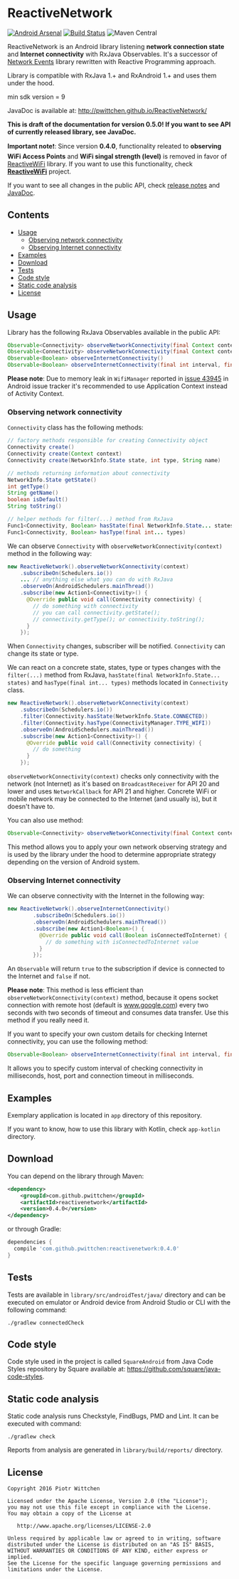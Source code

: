 # ReactiveNetwork

[![Android Arsenal](https://img.shields.io/badge/Android%20Arsenal-ReactiveNetwork-brightgreen.svg?style=flat)](https://android-arsenal.com/details/1/2290)
[![Build Status](https://travis-ci.org/pwittchen/ReactiveNetwork.svg?branch=master)](https://travis-ci.org/pwittchen/ReactiveNetwork)
![Maven Central](https://img.shields.io/maven-central/v/com.github.pwittchen/reactivenetwork.svg?style=flat)

ReactiveNetwork is an Android library listening **network connection state** and **Internet connectivity** with RxJava Observables. It's a successor of [Network Events](https://github.com/pwittchen/NetworkEvents) library rewritten with Reactive Programming approach.

Library is compatible with RxJava 1.+ and RxAndroid 1.+ and uses them under the hood.

min sdk version = 9

JavaDoc is available at: http://pwittchen.github.io/ReactiveNetwork/

**This is draft of the documentation for version 0.5.0! If you want to see API of currently released library, see JavaDoc.**

**Important note**:exclamation:: Since version **0.4.0**, functionality releated to **observing WiFi Access Points** and **WiFi singal strength (level)** is removed in favor of [ReactiveWiFi](https://github.com/pwittchen/ReactiveWiFi) library.
If you want to use this functionality, check [**ReactiveWiFi**](https://github.com/pwittchen/ReactiveWiFi) project.

If you want to see all changes in the public API, check [release notes](https://github.com/pwittchen/ReactiveNetwork/releases) and [JavaDoc](http://pwittchen.github.io/ReactiveNetwork/).

Contents
--------

- [Usage](#usage)
  - [Observing network connectivity](#observing-network-connectivity)
  - [Observing Internet connectivity](#observing-internet-connectivity)
- [Examples](#examples)
- [Download](#download)
- [Tests](#tests)
- [Code style](#code-style)
- [Static code analysis](#static-code-analysis)
- [License](#license)

Usage
-----

Library has the following RxJava Observables available in the public API:

```java
Observable<Connectivity> observeNetworkConnectivity(final Context context)
Observable<Connectivity> observeNetworkConnectivity(final Context context, final NetworkObservingStrategy strategy)
Observable<Boolean> observeInternetConnectivity()
Observable<Boolean> observeInternetConnectivity(final int interval, final String host, final int port, final int timeout)
```

**Please note**: Due to memory leak in `WifiManager` reported
in [issue 43945](https://code.google.com/p/android/issues/detail?id=43945) in Android issue tracker
it's recommended to use Application Context instead of Activity Context.

### Observing network connectivity

`Connectivity` class has the following methods:

```java
// factory methods responsible for creating Connectivity object
Connectivity create()
Connectivity create(Context context)
Connectivity create(NetworkInfo.State state, int type, String name)

// methods returning information about connectivity
NetworkInfo.State getState()
int getType()
String getName()
boolean isDefault()
String toString()

// helper methods for filter(...) method from RxJava
Func1<Connectivity, Boolean> hasState(final NetworkInfo.State... states)
Func1<Connectivity, Boolean> hasType(final int... types)
```

We can observe `Connectivity` with `observeNetworkConnectivity(context)` method in the following way:

```java
new ReactiveNetwork().observeNetworkConnectivity(context)
    .subscribeOn(Schedulers.io())
    ... // anything else what you can do with RxJava
    .observeOn(AndroidSchedulers.mainThread())
    .subscribe(new Action1<Connectivity>() {
      @Override public void call(Connectivity connectivity) {
        // do something with connectivity
        // you can call connectivity.getState();
        // connectivity.getType(); or connectivity.toString();
      }
    });
```

When `Connectivity` changes, subscriber will be notified. `Connectivity` can change its state or type.

We can react on a concrete state, states, type or types changes with the `filter(...)` method from RxJava, `hasState(final NetworkInfo.State... states)` and `hasType(final int... types)` methods located in `Connectivity` class.

```java
new ReactiveNetwork().observeNetworkConnectivity(context)
    .subscribeOn(Schedulers.io())
    .filter(Connectivity.hasState(NetworkInfo.State.CONNECTED))
    .filter(Connectivity.hasType(ConnectivityManager.TYPE_WIFI))
    .observeOn(AndroidSchedulers.mainThread())
    .subscribe(new Action1<Connectivity>() {
      @Override public void call(Connectivity connectivity) {
        // do something
      }
    });
```

`observeNetworkConnectivity(context)` checks only connectivity with the network (not Internet) as it's based on `BroadcastReceiver` for API 20 and lower and uses `NetworkCallback` for API 21 and higher.
 Concrete WiFi or mobile network may be connected to the Internet (and usually is), but it doesn't have to.

You can also use method:

```java
Observable<Connectivity> observeNetworkConnectivity(final Context context, final NetworkObservingStrategy strategy)
```

This method allows you to apply your own network observing strategy and is used by the library under the hood to determine appropriate strategy depending on the version of Android system.

### Observing Internet connectivity

We can observe connectivity with the Internet in the following way:

```java
new ReactiveNetwork().observeInternetConnectivity()
        .subscribeOn(Schedulers.io())
        .observeOn(AndroidSchedulers.mainThread())
        .subscribe(new Action1<Boolean>() {
          @Override public void call(Boolean isConnectedToInternet) {
            // do something with isConnectedToInternet value
          }
        });
```

An `Observable` will return `true` to the subscription if device is connected to the Internet and `false` if not.

**Please note**: This method is less efficient than `observeNetworkConnectivity(context)` method, because it opens socket connection with remote host (default is www.google.com) every two seconds with two seconds of timeout and consumes data transfer. Use this method if you really need it.

If you want to specify your own custom details for checking Internet connectivity, you can use the following method:

```java
Observable<Boolean> observeInternetConnectivity(final int interval, final String host, final int port, final int timeout)
```

It allows you to specify custom interval of checking connectivity in milliseconds, host, port and connection timeout in milliseconds.

Examples
--------

Exemplary application is located in `app` directory of this repository.

If you want to know, how to use this library with Kotlin, check `app-kotlin` directory.

Download
--------

You can depend on the library through Maven:

```xml
<dependency>
    <groupId>com.github.pwittchen</groupId>
    <artifactId>reactivenetwork</artifactId>
    <version>0.4.0</version>
</dependency>
```

or through Gradle:

```groovy
dependencies {
  compile 'com.github.pwittchen:reactivenetwork:0.4.0'
}
```

Tests
-----

Tests are available in `library/src/androidTest/java/` directory and can be executed on emulator or Android device from Android Studio or CLI with the following command:

```
./gradlew connectedCheck
```

Code style
----------

Code style used in the project is called `SquareAndroid` from Java Code Styles repository by Square available at: https://github.com/square/java-code-styles.

Static code analysis
--------------------

Static code analysis runs Checkstyle, FindBugs, PMD and Lint. It can be executed with command:

 ```
 ./gradlew check
 ```

Reports from analysis are generated in `library/build/reports/` directory.

License
-------

    Copyright 2016 Piotr Wittchen

    Licensed under the Apache License, Version 2.0 (the "License");
    you may not use this file except in compliance with the License.
    You may obtain a copy of the License at

       http://www.apache.org/licenses/LICENSE-2.0

    Unless required by applicable law or agreed to in writing, software
    distributed under the License is distributed on an "AS IS" BASIS,
    WITHOUT WARRANTIES OR CONDITIONS OF ANY KIND, either express or implied.
    See the License for the specific language governing permissions and
    limitations under the License.
